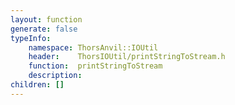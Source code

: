 ```yaml
---
layout: function
generate: false
typeInfo:
    namespace: ThorsAnvil::IOUtil
    header:    ThorsIOUtil/printStringToStream.h
    function:  printStringToStream
    description: 
children: []
---
```

